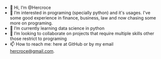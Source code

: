 - 👋 Hi, I’m @Hercroce
- 👀 I’m interested in programing (specially python) and it's usages. I've some good experience in finance, business, law and now chasing some more on programing.
- 🌱 I’m currently learning data science in python
- 💞️ I’m looking to collaborate on projects that require multiple skills other those restrict to programing
- 📫 How to reach me: here at GitHub or by my email hercroce@gmail.com.

